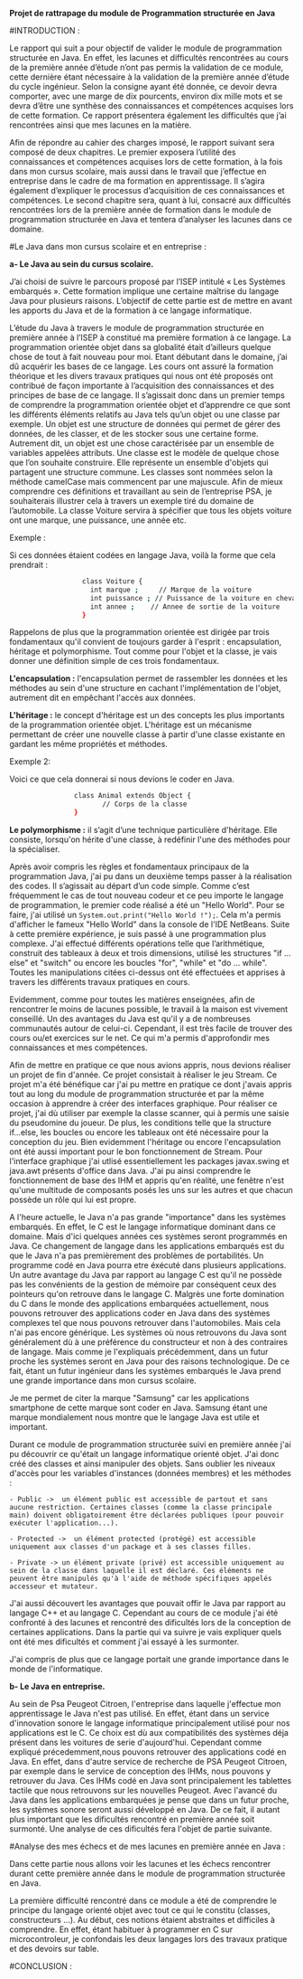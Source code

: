 **Projet de rattrapage du module de Programmation structurée en Java**


#INTRODUCTION :

Le rapport qui suit a pour objectif de valider le module de programmation structurée en Java. 
En effet, les lacunes et difficultés rencontrées au cours de la première année d’étude n’ont pas permis la validation de ce module, cette dernière étant nécessaire à la validation de la première année d’étude du cycle ingénieur.
Selon la consigne ayant été donnée, ce devoir devra comporter, avec une marge de dix pourcents, environ dix mille mots et se devra d’être une synthèse des connaissances et compétences acquises lors de cette formation. Ce rapport présentera également les difficultés que j’ai rencontrées ainsi que mes lacunes en la matière.

Afin de répondre au cahier des charges imposé, le rapport suivant sera composé de deux chapitres. Le premier exposera l’utilité des connaissances et compétences acquises lors de cette formation, à la fois dans mon cursus scolaire, mais aussi dans le travail que j’effectue en entreprise dans le cadre de ma formation en apprentissage. Il s’agira également d’expliquer le processus d’acquisition de ces connaissances et compétences.
Le second chapitre sera, quant à lui, consacré aux difficultés rencontrées lors de la première année de formation dans le module de programmation structurée en Java et tentera d’analyser  les lacunes dans ce domaine.



#Le Java dans mon cursus scolaire et en entreprise :

 **a- Le Java au sein du cursus scolaire.**

J’ai choisi de suivre le parcours proposé par l’ISEP intitulé « Les Systèmes embarqués ». Cette formation implique une certaine maîtrise du langage Java pour plusieurs raisons. L’objectif de cette partie est de mettre en avant les apports du Java et de la formation à ce langage informatique.

L’étude du Java à travers le module de programmation structurée en première année à l’ISEP à constitué ma première formation à ce langage. La programmation orientée objet dans sa globalité était d’ailleurs quelque chose de tout à fait nouveau pour moi. Etant débutant dans le domaine, j’ai dû acquérir les bases de ce langage. Les cours ont assuré la formation théorique et les divers travaux pratiques qui nous ont été proposés ont contribué de façon importante à l’acquisition des connaissances et des principes de base de ce langage. 
Il s’agissait donc dans un premier temps de comprendre la programmation orientée objet et d’apprendre ce que sont les différents éléments relatifs au Java tels qu’un objet ou une classe par exemple. Un objet est une structure de données qui permet de gérer des données, de les classer, et de les stocker sous une certaine forme. Autrement dit, un objet est une chose caractérisée par un ensemble de variables appelées attributs. Une classe est le modèle de quelque chose que l’on souhaite construire. Elle représente un ensemble d'objets qui partagent une structure commune. Les classes sont nommées selon la méthode camelCase mais commencent par une majuscule. Afin de mieux comprendre ces définitions et travaillant au sein de l’entreprise PSA, je souhaiterais illustrer cela à travers un exemple tiré du domaine de l’automobile. La classe Voiture servira à spécifier que tous les objets voiture ont une marque, une puissance, une année etc.

    
Exemple : 

Si ces données étaient codées en langage Java, voilà la forme que cela prendrait :
```sh
                  class Voiture {
                    int marque ;     // Marque de la voiture 
                    int puissance ; // Puissance de la voiture en chevaux
                    int annee ;    // Annee de sortie de la voiture
                  }          
```
      
Rappelons de plus que la programmation orientée est dirigée par trois fondamentaux qu'il convient de toujours garder à l'esprit : encapsulation, héritage et polymorphisme. Tout comme pour l'objet et la classe, je vais donner une définition simple de ces trois fondamentaux. 

**L'encapsulation :** l'encapsulation permet de rassembler les données et les méthodes au sein d'une structure en cachant l'implémentation de l'objet, autrement dit en empêchant l'accès aux données. 

**L'héritage :** le concept d'héritage est un des concepts les plus importants de la programmation orientée objet. L'héritage est un mécanisme permettant de créer une nouvelle classe à partir d'une classe existante en gardant les même propriétés et méthodes.

Exemple 2: 

Voici ce que cela donnerai si nous devions le coder en Java.
```sh 
                class Animal extends Object {
	                   // Corps de la classe 
                }
``` 

**Le polymorphisme :** il s’agit d’une technique particulière d'héritage. Elle consiste, lorsqu'on hérite d'une classe, à redéfinir l'une des méthodes pour la spécialiser.


Après avoir compris les règles et fondamentaux principaux de la programmation Java, j'ai pu dans un deuxième temps passer à la réalisation des codes. Il s’agissait au départ d’un code simple. 
Comme c’est fréquemment le cas de tout nouveau codeur et ce peu importe le langage de programmation, le premier code réalisé a été un "Hello World". Pour se faire, j'ai utilisé un ``System.out.print("Hello World !");``. Cela m'a permis d'afficher le fameux "Hello World" dans la console de l'IDE NetBeans. 
Suite à cette première expérience, je suis passé à une programmation plus complexe. J'ai effectué différents opérations telle que l’arithmétique, construit des tableaux à deux et trois dimensions, utilisé les structures "if ... else" et "switch" ou encore les boucles "for", "while" et "do ... while". Toutes les manipulations citées ci-dessus ont été effectuées et apprises à travers les différents travaux pratiques en cours.

Evidemment, comme pour toutes les matières enseignées, afin de rencontrer le moins de lacunes possible, le travail à la maison est vivement conseillé. Un des avantages du Java est qu'il y a de nombreuses communautés autour de celui-ci. Cependant, il est très facile de trouver des cours ou/et exercices sur le net. Ce qui m'a permis d'approfondir mes connaissances et mes compétences. 

Afin de mettre en pratique ce que nous avions appris, nous devions réaliser un projet de fin d'année. Ce projet consistait à réaliser le jeu Stream. Ce projet m'a été bénéfique car j'ai pu mettre en pratique ce dont j'avais appris tout au long du module de programmation structurée et par la même occasion à apprendre à créer des interfaces graphique. Pour réaliser ce projet, j'ai dù utiliser par exemple la classe scanner, qui à permis une saisie du pseudomine du joueur. De plus, les conditions telle que la structure if...else, les boucles ou encore les tableaux ont été nécessaire pour la conception du jeu. Bien evidemment l'héritage ou encore l'encapsulation ont été aussi important pour le bon fonctionnement de Stream. Pour l'interface graphique j'ai utlisé essentiellement les packages javax.swing et java.awt présents d'office dans Java. J'ai pu ainsi comprendre le fonctionnement de base des IHM et appris qu'en réalité, une fenêtre n'est qu'une multitude de composants posés les uns sur les autres et que chacun possède un rôle qui lui est propre.

A l'heure actuelle, le Java n'a pas grande "importance" dans les systèmes embarqués. En effet, le C est le langage informatique dominant dans ce domaine. Mais d'ici quelques années ces systèmes seront programmés en Java. Ce changement de langage dans les applications embarqués est du que le Java n'a pas premièrement des problèmes de portabilités. Un programme codé en Java pourra etre éxécuté dans plusieurs applications. Un autre avantage du Java par rapport au langage C est qu'il ne possède pas les convénients de la gestion de mémoire par conséquent ceux des pointeurs qu'on retrouve dans le langage C. Malgrès une forte domination du C dans le monde des applications embarquées actuellement, nous pouvons retrouver des applications coder en Java dans des systèmes complexes tel que nous pouvons retrouver dans l'automobiles. Mais cela n'ai pas encore générique. Les systèmes où nous retrouvons du Java sont généralement dù à une préférence du constructeur et non à des contraires de langage. Mais comme je l'expliquais précédemment, dans un futur proche les systèmes seront en Java pour des raisons technologique. De ce fait, étant un futur ingénieur dans les systèmes embarqués le Java prend une grande importance dans mon cursus scolaire.

Je me permet de citer la marque "Samsung" car les applications smartphone de cette marque sont coder en Java. Samsung étant une marque mondialement nous montre que le langage Java est utile et important.

Durant ce module de programmation structurée suivi en première année j'ai pu découvrir ce qu'était un langage informatique orienté objet. J'ai donc créé des classes et ainsi manipuler des objets. Sans oublier les niveaux d'accès pour les variables d'instances (données membres) et les méthodes : 


	- Public ->  un élément public est accessible de partout et sans aucune restriction. Certaines classes (comme la classe principale main) doivent obligatoirement être déclarées publiques (pour pouvoir exécuter l'application...).
	
	- Protected ->  un élément protected (protégé) est accessible uniquement aux classes d'un package et à ses classes filles.
	
	- Private -> un élément private (privé) est accessible uniquement au sein de la classe dans laquelle il est déclaré. Ces éléments ne peuvent être manipulés qu'à l'aide de méthode spécifiques appelés accesseur et mutateur.
	
J'ai aussi découvert les avantages que pouvait offir le Java par rapport au langage C++ et au langage C. Cependant au cours de ce module j'ai été confronté à des lacunes et rencontré des dificultés lors de la conception de certaines applications. Dans la partie qui va suivre je vais expliquer quels ont été mes dificultés et comment j'ai essayé à les surmonter.

J'ai compris de plus que ce langage portait une grande importance dans le monde de l'informatique.


  **b- Le Java en entreprise.**


Au sein de Psa Peugeot Citroen, l'entreprise dans laquelle j'effectue mon apprentissage le Java n'est pas utilisé. En effet, étant dans un service d'innovation sonore le langage informatique principalement utilisé pour nos applications est le C. Ce choix est dù aux compatibilités des systèmes déja présent dans les voitures de serie d'aujourd'hui. 
Cependant comme expliqué précedemment,nous pouvons retrouver des applications codé en Java. En effet, dans d'autre service de recherche de PSA Peugeot Citroen, par exemple dans le service de conception des IHMs, nous pouvons y retrouver du Java. Ces IHMs codé en Java sont principalement les tablettes tactile que nous retrouvons sur les nouvelles Peugeot.
Avec l'avancé du Java dans les applications embarquées je pense que dans un futur proche, les systèmes sonore seront aussi développé en Java. 
De ce fait, il autant plus important que les dificultés rencontré en première année soit surmonté. Une analyse de ces dificultés fera l'objet de partie suivante.


#Analyse des mes échecs et de mes lacunes en première année en Java :

Dans cette partie nous allons voir les lacunes et les échecs rencontrer durant cette première année dans le module de programmation structurée en Java.

La première difficulté rencontré dans ce module a été de comprendre le principe du langage orienté objet avec tout ce qui le constitu (classes, constructeurs ...). Au début, ces notions étaient abstraites et difficiles à comprendre. En effet, étant habituer à programmer en C sur microcontroleur, je confondais les deux langages lors des travaux pratique et des devoirs sur table.



#CONCLUSION :

